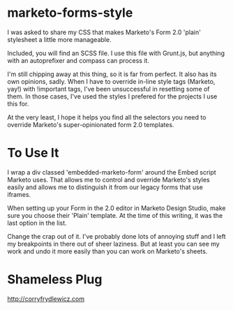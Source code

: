 marketo-forms-style
===================

I was asked to share my CSS that makes Marketo's Form 2.0 'plain' stylesheet a little more manageable.

Included, you will find an SCSS file. I use this file with Grunt.js, but anything with an autoprefixer and compass can process it.

I'm still chipping away at this thing, so it is far from perfect. It also has its own opinions, sadly. When I have to override in-line style tags (Marketo, yay!) with !important tags, I've been unsuccessful in resetting some of them. In those cases, I've used the styles I prefered for the projects I use this for.

At the very least, I hope it helps you find all the selectors you need to override Marketo's super-opinionated form 2.0 templates.


To Use It
=========
I wrap a div classed 'embedded-marketo-form' around the Embed script Marketo uses. That allows me to control and override Marketo's styles easily and allows me to distinguish it from our legacy forms that use iframes.

When setting up your Form in the 2.0 editor in Marketo Design Studio, make sure you choose their 'Plain' template. At the time of this writing, it was the last option in the list.

Change the crap out of it. I've probably done lots of annoying stuff and I left my breakpoints in there out of sheer laziness. But at least you can see my work and undo it more easily than you can work on Marketo's sheets.


Shameless Plug
==============
http://corryfrydlewicz.com
